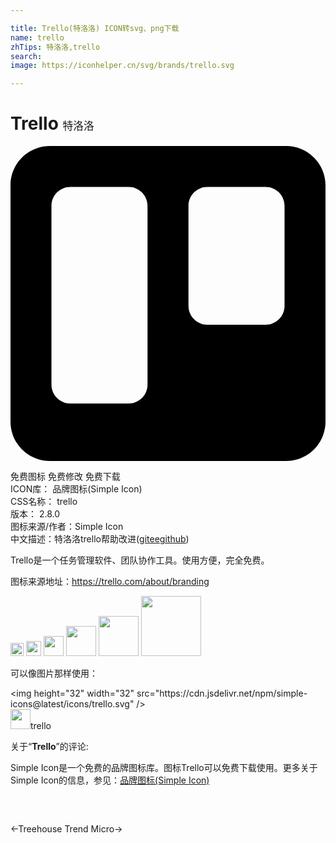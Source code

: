 ```yaml
---

title: Trello(特洛洛) ICON转svg、png下载
name: trello
zhTips: 特洛洛,trello
search: 
image: https://iconhelper.cn/svg/brands/trello.svg

---
```


# Trello  <small style="font-size: 60%;font-weight: 100">特洛洛</small>

<div id="svg" class="svg-wrap">
<svg role="img" viewBox="0 0 24 24" xmlns="http://www.w3.org/2000/svg"><title>Trello icon</title><path d="M21 0H3C1.343 0 0 1.343 0 3v18c0 1.656 1.343 3 3 3h18c1.656 0 3-1.344 3-3V3c0-1.657-1.344-3-3-3zM10.44 18.18c0 .795-.645 1.44-1.44 1.44H4.56c-.795 0-1.44-.646-1.44-1.44V4.56c0-.795.645-1.44 1.44-1.44H9c.795 0 1.44.645 1.44 1.44v13.62zm10.44-6c0 .794-.645 1.44-1.44 1.44H15c-.795 0-1.44-.646-1.44-1.44V4.56c0-.795.646-1.44 1.44-1.44h4.44c.795 0 1.44.645 1.44 1.44v7.62z"/></svg>
</div>
<detail full-name='trello'></detail>

<div class="detail-page">
<p>
<span><span class="badge-success badge">免费图标</span> <span class="badge-success badge">免费修改</span>  <span class="badge-success badge">免费下载</span> </span>
<br/>
<span>
ICON库：
<span class="badge-secondary badge">品牌图标(Simple Icon)</span> 
</span>
<br/>
<span>
CSS名称：
<span class="badge-secondary badge">trello</span> 
</span>

<br/>
<span>
版本：
<span class="badge-secondary badge">2.8.0</span> 
</span>
<br/>
<span>图标来源/作者：<span class="badge-light badge">Simple Icon</span></span> 
<br/>
<span class="zh-detail">中文描述：<span class="badge-primary badge">特洛洛</span><span class="badge-primary badge">trello</span><span class="help-link"><span>帮助改进</span>(<a href="https://gitee.com/liuwave/icon-helper/edit/master/json/brands/trello.json" target="_blank" rel="noopener noreferrer">gitee</a><a href="https://github.com/liuwave/icon-helper/edit/master/json/brands/trello.json" target="_blank" rel="noopener noreferrer">github</a></span>)</span><br/>
</p>
</div><div class="description description alert alert-light"><p>Trello是一个任务管理软件、团队协作工具。使用方便，完全免费。</p><p>图标来源地址：<a href="https://trello.com/about/branding" target="_blank" rel="noopener noreferrer">https://trello.com/about/branding</a></p></div>
<div class="alert alert-dark">
<img height="21" width="21" src="https://cdn.jsdelivr.net/npm/simple-icons@latest/icons/trello.svg" />
<img height="24" width="24" src="https://cdn.jsdelivr.net/npm/simple-icons@latest/icons/trello.svg" />
<img height="32" width="32" src="https://cdn.jsdelivr.net/npm/simple-icons@latest/icons/trello.svg" />
<img height="48" width="48" src="https://cdn.jsdelivr.net/npm/simple-icons@latest/icons/trello.svg" />
<img height="64" width="64" src="https://cdn.jsdelivr.net/npm/simple-icons@latest/icons/trello.svg" />
<img height="96" width="96" src="https://cdn.jsdelivr.net/npm/simple-icons@latest/icons/trello.svg" />

</div>
<div>
  <p>可以像图片那样使用：    
  </p>
  <div class="alert alert-primary" style="font-size: 14px">
    &lt;img height="32" width="32" src="https://cdn.jsdelivr.net/npm/simple-icons@latest/icons/trello.svg" /&gt;
    <copy-btn content='<img height="32" width="32" src="https://cdn.jsdelivr.net/npm/simple-icons@latest/icons/trello.svg" />'></copy-btn>
  </div>
  <div class="alert alert-secondary">
    <img height="32" width="32" src="https://cdn.jsdelivr.net/npm/simple-icons@latest/icons/trello.svg" />trello
    <copy-btn content="trello" btn-title="复制图标名称"></copy-btn>
  </div>
</div>
<div class="icon-detail__container">
<p>关于“<b>Trello</b>”的评论:</p>
</div>
<Vssue title="关于“Trello”的评论" />
<div><p>Simple Icon是一个免费的品牌图标库。图标Trello可以免费下载使用。更多关于  Simple Icon的信息，参见：<a target="_blank" href="https://iconhelper.cn/brands.html">品牌图标(Simple Icon)</a>
</p></div>


<div style="padding:2rem 0 " class="page-nav"><p class="inner"><span class="prev">←<router-link to="/icon/treehouse.html">Treehouse</router-link></span> <span class="next"><router-link to="/icon/trend-micro.html">Trend Micro</router-link>→</span></p></div>
